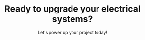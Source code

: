 ---
title: Ready to upgrade your electrical systems?
subtitle: Let's power up your project today!
cta_primary:
  text: Get a Free Quote
  link: /quote
cta_secondary:
  text: Learn More
  link: /services
---